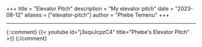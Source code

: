 +++
title = "Elevator Pitch"
description = "My elevator pitch"
date = "2023-08-12"
aliases = ["elevator-pitch"]
author = "Phebe Temenu"
+++

---
{::comment}
{{< youtube id="j3xqvJcpzC4" title="Phebe's Elevator Pitch" >}}
{:/comment}
 
